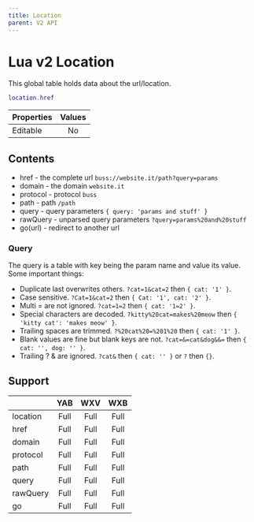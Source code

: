 ```yaml
---
title: Location
parent: V2 API
---
```

# Lua v2 Location
This global table holds data about the url/location.

```lua
location.href
```

| Properties | Values |
| ---------- | :----: |
| Editable   | No     |

## Contents
- href - the complete url `buss://website.it/path?query=params`
- domain - the domain `website.it`
- protocol - protocol `buss`
- path - path `/path`
- query - query parameters `{ query: 'params and stuff' }`
- rawQuery - unparsed query parameters `?query=params%20and%20stuff`
- go(url) - redirect to another url

### Query
The query is a table with key being the param name and value its value. Some important things:
- Duplicate last overwrites others. `?cat=1&cat=2` then `{ cat: '1' }`.
- Case sensitive. `?Cat=1&cat=2` then `{ Cat: '1', cat: '2' }`.
- Multi = are not ignored. `?cat=1=2` then `{ cat: '1=2' }`.
- Special characters are decoded. `?kitty%20cat=makes%20meow` then `{ 'kitty cat': 'makes meow' }`.
- Trailing spaces are trimmed. `?%20cat%20=%201%20` then `{ cat: '1' }`.
- Blank values are fine but blank keys are not. `?cat=&=cat&dog&&=` then `{ cat: '', dog: '' }`.
- Trailing ? & are ignored. `?cat&` then `{ cat: '' }` or `?` then `{}`.

## Support

|          |  YAB  | WXV  | WXB  |
| -------- |  :--: | :--: | :--: |
| location |  Full | Full | Full |
| href     |  Full | Full | Full |
| domain   |  Full | Full | Full |
| protocol |  Full | Full | Full |
| path     |  Full | Full | Full |
| query    |  Full | Full | Full |
| rawQuery |  Full | Full | Full |
| go       |  Full | Full | Full |